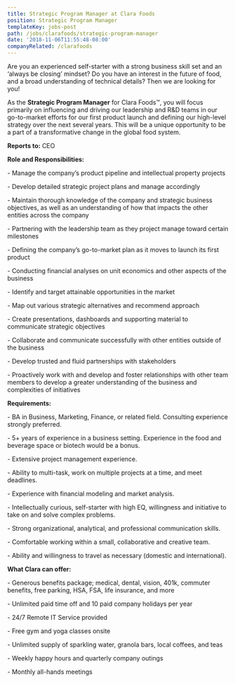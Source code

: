 ```yaml
---
title: Strategic Program Manager at Clara Foods
position: Strategic Program Manager
templateKey: jobs-post
path: /jobs/clarafoods/strategic-program-manager
date: '2018-11-06T11:55:48-08:00'
companyRelated: /clarafoods
---
```

Are you an experienced self-starter with a strong business skill set and an ‘always be closing’ mindset? Do you have an interest in the future of food, and a broad understanding of technical details? Then we are looking for you!



As the **Strategic Program Manager** for Clara Foods™, you will focus primarily on influencing and driving our leadership and R&D teams in our go-to-market efforts for our first product launch and defining our high-level strategy over the next several years. This will be a unique opportunity to be a part of a transformative change in the global food system.



**Reports to:** CEO



**Role and Responsibilities:**

\- Manage the company’s product pipeline and intellectual property projects

\- Develop detailed strategic project plans and manage accordingly

\- Maintain thorough knowledge of the company and strategic business objectives, as well as an understanding of how that impacts the other entities across the company

\- Partnering with the leadership team as they project manage toward certain milestones

\- Defining the company’s go-to-market plan as it moves to launch its first product

\- Conducting financial analyses on unit economics and other aspects of the business

\- Identify and target attainable opportunities in the market 

\- Map out various strategic alternatives and recommend approach

\- Create presentations, dashboards and supporting material to communicate strategic objectives

\- Collaborate and communicate successfully with other entities outside of the business 

\- Develop trusted and fluid partnerships with stakeholders

\- Proactively work with and develop and foster relationships with other team members to develop a greater understanding of the business and complexities of initiatives





**Requirements:**

\- BA in Business, Marketing, Finance, or related field. Consulting experience strongly preferred.

\- 5+ years of experience in a business setting. Experience in the food and beverage space or biotech would be a bonus.

\- Extensive project management experience.

\- Ability to multi-task, work on multiple projects at a time, and meet deadlines.

\- Experience with financial modeling and market analysis.

\- Intellectually curious, self-starter with high EQ, willingness and initiative to take on and solve complex problems.

\- Strong organizational, analytical, and professional communication skills.

\- Comfortable working within a small, collaborative and creative team.

\- Ability and willingness to travel as necessary (domestic and international).



**What Clara can offer:**

\- Generous benefits package; medical, dental, vision, 401k, commuter benefits, free parking, HSA, FSA, life insurance, and more 

\- Unlimited paid time off and 10 paid company holidays per year 

\- 24/7 Remote IT Service provided

\- Free gym and yoga classes onsite 

\- Unlimited supply of sparkling water, granola bars, local coffees, and teas 

\- Weekly happy hours and quarterly company outings 

\- Monthly all-hands meetings

